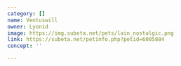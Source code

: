 ```yaml
---
category: []
name: Ventuswill
owner: Lyonid
image: https://img.subeta.net/pets/lain_nostalgic.png
link: https://subeta.net/petinfo.php?petid=6005884
concept: ''

---
```

